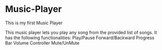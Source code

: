 # Music-Player
This is my first Music Player

This music player lets you play any song from the provided list of songs.
It has the following functionalities:
                                      Play/Pause
                                      Forward/Backward
                                      Progress Bar
                                      Volume Controller
                                      Mute/UnMute
